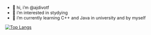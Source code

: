 - 👋 hi, i’m @ajdivotf
- 👀 i’m interested in stydying
- 🌱 i’m currently learning C++ and Java in university and by myself

[![Top Langs](https://github-readme-stats.vercel.app/api/top-langs/?username=ajdivotf&layout=compact)](https://github.com/ajdivotf/github-readme-stats)
